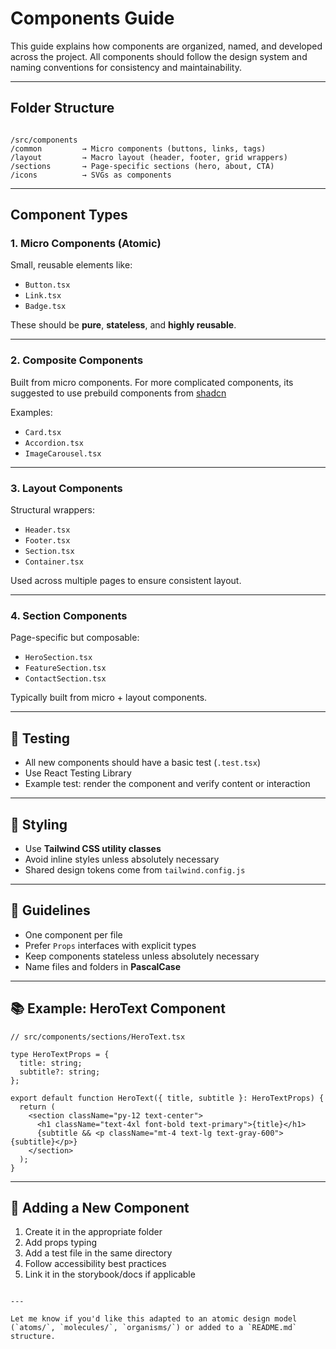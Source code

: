 # Components Guide

This guide explains how components are organized, named, and developed across the project. All components should follow the design system and naming conventions for consistency and maintainability.

---

## Folder Structure

```

/src/components
/common         → Micro components (buttons, links, tags)
/layout         → Macro layout (header, footer, grid wrappers)
/sections       → Page-specific sections (hero, about, CTA)
/icons          → SVGs as components

```

---

## Component Types

### 1. Micro Components (Atomic)

Small, reusable elements like:

- `Button.tsx`
- `Link.tsx`
- `Badge.tsx`

These should be **pure**, **stateless**, and **highly reusable**.

---

### 2. Composite Components

Built from micro components. For more complicated components, its suggested to use prebuild components from [shadcn](https://ui.shadcn.com/)

Examples:

- `Card.tsx`
- `Accordion.tsx`
- `ImageCarousel.tsx`

---

### 3. Layout Components

Structural wrappers:

- `Header.tsx`
- `Footer.tsx`
- `Section.tsx`
- `Container.tsx`

Used across multiple pages to ensure consistent layout.

---

### 4. Section Components

Page-specific but composable:

- `HeroSection.tsx`
- `FeatureSection.tsx`
- `ContactSection.tsx`

Typically built from micro + layout components.

---

## 🧪 Testing

- All new components should have a basic test (`.test.tsx`)
- Use React Testing Library
- Example test: render the component and verify content or interaction

---

## 🎨 Styling

- Use **Tailwind CSS utility classes**
- Avoid inline styles unless absolutely necessary
- Shared design tokens come from `tailwind.config.js`

---

## 🧠 Guidelines

- One component per file
- Prefer `Props` interfaces with explicit types
- Keep components stateless unless absolutely necessary
- Name files and folders in **PascalCase**

---

## 📚 Example: HeroText Component

```tsx
// src/components/sections/HeroText.tsx

type HeroTextProps = {
  title: string;
  subtitle?: string;
};

export default function HeroText({ title, subtitle }: HeroTextProps) {
  return (
    <section className="py-12 text-center">
      <h1 className="text-4xl font-bold text-primary">{title}</h1>
      {subtitle && <p className="mt-4 text-lg text-gray-600">{subtitle}</p>}
    </section>
  );
}
```

---

## 🚀 Adding a New Component

1. Create it in the appropriate folder
2. Add props typing
3. Add a test file in the same directory
4. Follow accessibility best practices
5. Link it in the storybook/docs if applicable

```

---

Let me know if you'd like this adapted to an atomic design model (`atoms/`, `molecules/`, `organisms/`) or added to a `README.md` structure.
```

